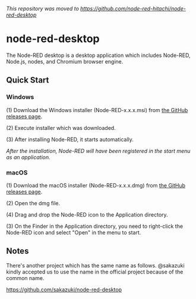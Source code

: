 *This repository was moved to https://github.com/node-red-hitachi/node-red-desktop*

# node-red-desktop
The Node-RED desktop is a desktop application which includes Node-RED, Node.js, nodes, and Chromium browser engine.

## Quick Start
### Windows
(1) Download the Windows installer (Node-RED-x.x.x.msi) from [the GitHub releases page](../../releases).

(2) Execute installer which was downloaded.

(3) After installing Node-RED, it starts automatically.

*After the installation, Node-RED will have been registered in the start menu as an application.*

### macOS
(1) Download the macOS installer (Node-RED-x.x.x.dmg) from [the GitHub releases page](../../releases).

(2) Open the dmg file.

(4) Drag and drop the Node-RED icon to the Application directory.

(3) On the Finder in the Application directory, you need to right-click the Node-RED icon and select "Open" in the menu to start.

## Notes
There's another project which has the same name as follows. @sakazuki kindly accepted us to use the name in the official project because of the common name.

https://github.com/sakazuki/node-red-desktop
